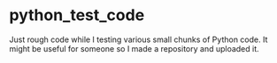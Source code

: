 # python_test_code
Just rough code while I testing various small chunks of Python code. It might be useful for someone so I made a repository and uploaded it. 

